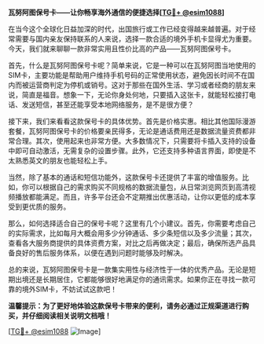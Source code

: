 **瓦努阿图保号卡——让你畅享海外通信的便捷选择[[TG💪+ @esim1088](https://t.me/s/esim1088)]**

在当今这个全球化日益加深的时代，出国旅行或工作已经变得越来越普遍。对于经常需要与国内亲友保持联系的人来说，选择一款合适的境外手机卡显得尤为重要。今天，我们就来聊聊一款非常实用且性价比高的产品——瓦努阿图保号卡。

首先，什么是瓦努阿图保号卡呢？简单来说，它是一种可以在瓦努阿图当地使用的SIM卡，主要功能是帮助用户维持手机号码的正常使用状态，避免因长时间不在国内而被运营商判定为停机或销号。这对于那些在国外生活、学习或者经商的朋友来说，简直是福音。想象一下，无论你身处何地，只要插入这张卡，就能轻松接打电话、发送短信，甚至还能享受本地网络服务，是不是很方便？

接下来，我们来看看这款保号卡的具体优势。首先是价格实惠。相比其他国际漫游套餐，瓦努阿图保号卡的价格要亲民得多，无论是通话费用还是数据流量资费都非常合理。其次，使用起来也非常方便。大多数情况下，只需要将卡插入支持的设备中即可自动激活，无需复杂的设置步骤。此外，它还支持多种语言界面，即使是不太熟悉英文的朋友也能轻松上手。

当然，除了基本的通话和短信功能外，这款保号卡还提供了丰富的增值服务。比如，你可以根据自己的需求购买不同规格的数据流量包，从日常浏览网页到高清视频播放都能满足。而且，许多平台还会不定期推出优惠活动，让你以更低的成本享受到更优质的服务。

那么，如何选择适合自己的保号卡呢？这里有几个小建议。首先，你需要考虑自己的实际需求，比如每月大概会用多少分钟通话、多少条短信以及多少流量；其次，查看各大服务商提供的具体资费方案，对比之后再做决定；最后，确保所选产品具备良好的售后服务体系，以便在遇到问题时能够及时解决。

总的来说，瓦努阿图保号卡是一款集实用性与经济性于一体的优秀产品。无论是短期出境还是长期居住，它都能够很好地满足你的通讯需求。如果你正在寻找一款可靠的境外SIM卡，不妨试试这款吧！

**温馨提示：为了更好地体验这款保号卡带来的便利，请务必通过正规渠道进行购买，并仔细阅读相关说明文档哦！** 

[[TG💪+ @esim1088](https://t.me/s/esim1088) ![Image](https://i.postimg.cc/4NQfJmqS/Snipaste-2025-05-13-00-14-12.png)]